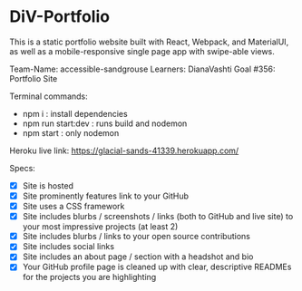 # DiV-Portfolio

This is a static portfolio website built with React, Webpack, and MaterialUI,
as well as a mobile-responsive single page app with swipe-able views.

Team-Name: accessible-sandgrouse
Learners: DianaVashti
Goal #356: Portfolio Site

Terminal commands:
- npm i : install dependencies
- npm run start:dev : runs build and nodemon
- npm start : only nodemon

Heroku live link: https://glacial-sands-41339.herokuapp.com/

Specs:
- [x] Site is hosted
- [x] Site prominently features link to your GitHub
- [x] Site uses a CSS framework
- [x] Site includes blurbs / screenshots / links (both to GitHub and live site) to your most impressive projects (at least 2)
- [x] Site includes blurbs / links to your open source contributions
- [x] Site includes social links
- [x] Site includes an about page / section with a headshot and bio
- [x] Your GitHub profile page is cleaned up with clear, descriptive READMEs for the projects you are highlighting
